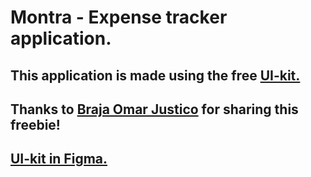 # Montra - Expense tracker application.

## This application is made using the free [UI-kit.](https://www.uistore.design/items/montra-expense-tracker-free-ui-kit-for-figma/)

## Thanks to [Braja Omar Justico](https://dribbble.com/brajaomar_j?ref=uistore.design) for sharing this freebie!

## [UI-kit in Figma.](https://www.figma.com/file/WeLl3jVvgbkEdnD7MtW00n/Montra---Expense-Tracker-UI-Kit-(Community)?node-id=223%3A1)



